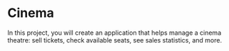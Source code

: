 # Cinema
In this project, you will create an application that helps manage a cinema theatre: sell tickets, check available seats, see sales statistics, and more.
